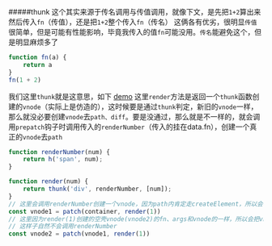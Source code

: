 #####thunk
这个其实来源于传名调用与传值调用，就像下文，是先把`1+2`算出来然后传入`fn`（传值），还是把`1+2`整个传入`fn`（传名）
这俩各有优劣，很明显`传值`很简单，但是可能有性能影响，毕竟我传入的值`fn`可能没用。`传名`能避免这个，但是明显麻烦多了
```javascript
function fn(a) {
    return a
}
fn(1 + 2)
```
我们这里`thunk`就是这意思，如下
[demo](https://nymlc.github.io/snabbdom-analysis/dist/thunk.html)
这里`render`方法是返回一个`thunk`函数创建的`vnode`（实际上是仿造的），这时候要是通过`thunk`判定，新旧的`vnode`一样，那么就没必要创建`vnode`去`path、diff`。要是没通过，那么就是不一样的，就会调用`prepatch`钩子时调用传入的`renderNumber`（传入的挂在data.fn），创建一个真正的`vnode`去`path`
```javascript
function renderNumber(num) {
    return h('span', num);
}

function render(num) {
    return thunk('div', renderNumber, [num]);
}
// 这里会调用renderNumber创建一个vnode，因为path内肯定走createElement，所以会调用init hook钩子
const vnode1 = patch(container, render(1))
// 这里因为render(1)创建的空壳vnode(vnode2)的fn、args和vnode的一样，所以会把vnode的属性赋值(copyToThunk)给vnode2
// 这样子自然不会调用renderNumber
const vnode2 = patch(vnode1, render(1))
```